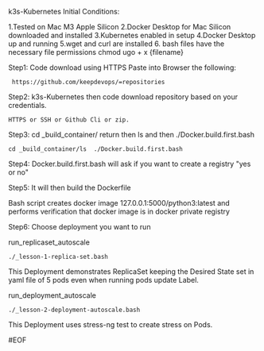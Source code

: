 k3s-Kubernetes
Initial Conditions:

1.Tested on Mac M3 Apple Silicon
2.Docker Desktop for Mac Silicon downloaded and installed
3.Kubernetes enabled in setup
4.Docker Desktop up and running
5.wget and curl are installed
6. bash files have the necessary file permissions chmod ugo + x {filename}


Step1: Code download using HTTPS Paste into Browser the following:

	 https://github.com/keepdevops/=repositories

Step2: k3s-Kubernetes  then code download repository based on your credentials.
       
	HTTPS or SSH or Github Cli or zip.


Step3: cd _build_container/ return then ls and then ./Docker.build.first.bash


	cd _build_container/ls  ./Docker.build.first.bash


Step4: Docker.build.first.bash will ask if you want to create a registry "yes or no"

Step5: It will then build the Dockerfile 


 Bash script creates docker image 127.0.0.1:5000/python3:latest and performs verification  that docker image is in docker private registry


Step6: Choose deployment you want to run

run_replicaset_autoscale 

	./_lesson-1-replica-set.bash


This Deployment demonstrates ReplicaSet keeping the Desired State set in yaml file of 5 pods even when running pods update Label.

 run_deployment_autoscale

	./_lesson-2-deployment-autoscale.bash

This Deployment uses stress-ng test to create stress on Pods.

 
#EOF

    

  
